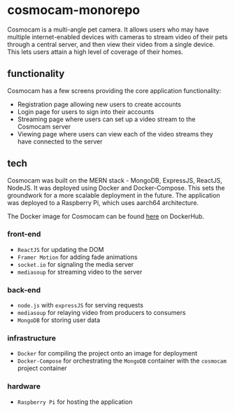 # cosmocam-monorepo

Cosmocam is a multi-angle pet camera. It allows users who may have multiple internet-enabled devices with cameras to stream video of their pets through a central server, and then view their video from a single device. This lets users attain a high level of coverage of their homes.

## functionality

Cosmocam has a few screens providing the core application functionality:

- Registration page allowing new users to create accounts
- Login page for users to sign into their accounts
- Streaming page where users can set up a video stream to the Cosmocam server
- Viewing page where users can view each of the video streams they have connected to the server

## tech

Cosmocam was built on the MERN stack - MongoDB, ExpressJS, ReactJS, NodeJS. It was deployed using Docker and Docker-Compose. This sets the groundwork for a more scalable deployment in the future. The application was deployed to a Raspberry Pi, which uses aarch64 architecture.

The Docker image for Cosmocam can be found [here](https://hub.docker.com/repository/docker/ahclemen/cosmocam/general) on DockerHub.

### front-end

- `ReactJS` for updating the DOM
- `Framer Motion` for adding fade animations
- `socket.io` for signaling the media server
- `mediasoup` for streaming video to the server

### back-end

- `node.js` with `expressJS` for serving requests
- `mediasoup` for relaying video from producers to consumers
- `MongoDB` for storing user data

### infrastructure

- `Docker` for compiling the project onto an image for deployment
- `Docker-Compose` for orchestrating the `MongoDB` container with the `cosmocam` project container

### hardware

- `Raspberry Pi` for hosting the application
